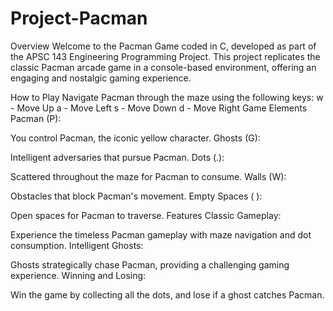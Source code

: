 # Project-Pacman

Overview
Welcome to the Pacman Game coded in C, developed as part of the APSC 143 Engineering Programming Project. This project replicates the classic Pacman arcade game in a console-based environment, offering an engaging and nostalgic gaming experience.

How to Play
Navigate Pacman through the maze using the following keys:
w - Move Up
a - Move Left
s - Move Down
d - Move Right
Game Elements
Pacman (P):

You control Pacman, the iconic yellow character.
Ghosts (G):

Intelligent adversaries that pursue Pacman.
Dots (.):

Scattered throughout the maze for Pacman to consume.
Walls (W):

Obstacles that block Pacman's movement.
Empty Spaces ( ):

Open spaces for Pacman to traverse.
Features
Classic Gameplay:

Experience the timeless Pacman gameplay with maze navigation and dot consumption.
Intelligent Ghosts:

Ghosts strategically chase Pacman, providing a challenging gaming experience.
Winning and Losing:

Win the game by collecting all the dots, and lose if a ghost catches Pacman.
